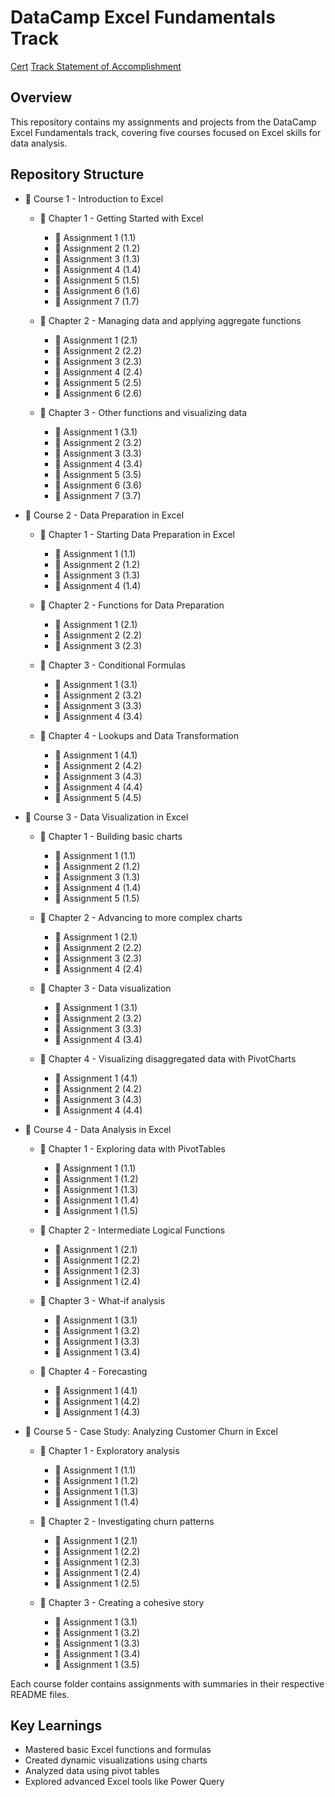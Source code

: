 # DataCamp Excel Fundamentals Track

[Cert](https://github.com/haileyrthomas01/datacamp-excel-fundamentals/blob/main/certs/excelfund.pdf)
[Track Statement of Accomplishment](https://www.datacamp.com/completed/statement-of-accomplishment/track/9505e5f3355f819b4f3403f4f171563d7dd9cbe1)

## Overview
This repository contains my assignments and projects from the DataCamp Excel Fundamentals track, covering five courses focused on Excel skills for data analysis.

## Repository Structure
- 📂 Course 1 - Introduction to Excel
  - 📂 Chapter 1 - Getting Started with Excel
      - 📂 Assignment 1 (1.1)
      - 📂 Assignment 2 (1.2)
      - 📂 Assignment 3 (1.3)
      - 📂 Assignment 4 (1.4)
      - 📂 Assignment 5 (1.5)
      - 📂 Assignment 6 (1.6)
      - 📂 Assignment 7 (1.7)

  - 📂 Chapter 2 - Managing data and applying aggregate functions
      - 📂 Assignment 1 (2.1)
      - 📂 Assignment 2 (2.2)
      - 📂 Assignment 3 (2.3)
      - 📂 Assignment 4 (2.4)
      - 📂 Assignment 5 (2.5)
      - 📂 Assignment 6 (2.6)

   - 📂 Chapter 3 - Other functions and visualizing data
      - 📂 Assignment 1 (3.1)
      - 📂 Assignment 2 (3.2)
      - 📂 Assignment 3 (3.3)
      - 📂 Assignment 4 (3.4)
      - 📂 Assignment 5 (3.5)
      - 📂 Assignment 6 (3.6)
      - 📂 Assignment 7 (3.7)


- 📂 Course 2 - Data Preparation in Excel
  - 📂 Chapter 1 - Starting Data Preparation in Excel
      - 📂 Assignment 1 (1.1)
      - 📂 Assignment 2 (1.2)
      - 📂 Assignment 3 (1.3)
      - 📂 Assignment 4 (1.4)

   - 📂 Chapter 2 - Functions for Data Preparation
      - 📂 Assignment 1 (2.1)
      - 📂 Assignment 2 (2.2)
      - 📂 Assignment 3 (2.3)

  - 📂 Chapter 3 - Conditional Formulas
      - 📂 Assignment 1 (3.1)
      - 📂 Assignment 2 (3.2)
      - 📂 Assignment 3 (3.3)
      - 📂 Assignment 4 (3.4)

  - 📂 Chapter 4 - Lookups and Data Transformation
      - 📂 Assignment 1 (4.1)
      - 📂 Assignment 2 (4.2)
      - 📂 Assignment 3 (4.3)
      - 📂 Assignment 4 (4.4)
      - 📂 Assignment 5 (4.5)


- 📂 Course 3 - Data Visualization in Excel
  - 📂 Chapter 1 - Building basic charts
      - 📂 Assignment 1 (1.1)
      - 📂 Assignment 2 (1.2)
      - 📂 Assignment 3 (1.3)
      - 📂 Assignment 4 (1.4)
      - 📂 Assignment 5 (1.5)

  - 📂 Chapter 2 - Advancing to more complex charts
      - 📂 Assignment 1 (2.1)
      - 📂 Assignment 2 (2.2)
      - 📂 Assignment 3 (2.3)
      - 📂 Assignment 4 (2.4)

  - 📂 Chapter 3 - Data visualization
      - 📂 Assignment 1 (3.1)
      - 📂 Assignment 2 (3.2)
      - 📂 Assignment 3 (3.3)
      - 📂 Assignment 4 (3.4)

  - 📂 Chapter 4 - Visualizing disaggregated data with PivotCharts
      - 📂 Assignment 1 (4.1)
      - 📂 Assignment 2 (4.2)
      - 📂 Assignment 3 (4.3)
      - 📂 Assignment 4 (4.4)


- 📂 Course 4 - Data Analysis in Excel
  - 📂 Chapter 1 - Exploring data with PivotTables
      - 📂 Assignment 1 (1.1)
      - 📂 Assignment 1 (1.2)
      - 📂 Assignment 1 (1.3)
      - 📂 Assignment 1 (1.4)
      - 📂 Assignment 1 (1.5)

  - 📂 Chapter 2 - Intermediate Logical Functions
      - 📂 Assignment 1 (2.1)
      - 📂 Assignment 1 (2.2)
      - 📂 Assignment 1 (2.3)
      - 📂 Assignment 1 (2.4)

  - 📂 Chapter 3 - What-if analysis
      - 📂 Assignment 1 (3.1)
      - 📂 Assignment 1 (3.2)
      - 📂 Assignment 1 (3.3)
      - 📂 Assignment 1 (3.4)

  - 📂 Chapter 4 - Forecasting
      - 📂 Assignment 1 (4.1)
      - 📂 Assignment 1 (4.2)
      - 📂 Assignment 1 (4.3)


- 📂 Course 5 - Case Study: Analyzing Customer Churn in Excel
  - 📂 Chapter 1 - Exploratory analysis
      - 📂 Assignment 1 (1.1)
      - 📂 Assignment 1 (1.2)
      - 📂 Assignment 1 (1.3)
      - 📂 Assignment 1 (1.4)

   - 📂 Chapter 2 - Investigating churn patterns
      - 📂 Assignment 1 (2.1)
      - 📂 Assignment 1 (2.2)
      - 📂 Assignment 1 (2.3)
      - 📂 Assignment 1 (2.4)
      - 📂 Assignment 1 (2.5)

  - 📂 Chapter 3 - Creating a cohesive story
      - 📂 Assignment 1 (3.1)
      - 📂 Assignment 1 (3.2)
      - 📂 Assignment 1 (3.3)
      - 📂 Assignment 1 (3.4)
      - 📂 Assignment 1 (3.5)

Each course folder contains assignments with summaries in their respective README files.

## Key Learnings
- Mastered basic Excel functions and formulas
- Created dynamic visualizations using charts
- Analyzed data using pivot tables
- Explored advanced Excel tools like Power Query
